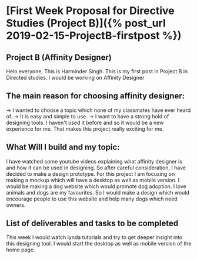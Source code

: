 # [First Week Proposal for Directive Studies (Project B)]({% post_url 2019-02-15-ProjectB-firstpost %})

## Project B (Affinity Designer)

Helo everyone, This is Harminder Singh. This is my first post in Project B in Directed studies. I would be working on Affinity Designer


## The main reason for choosing affinity designer:

-> I wanted to choose a topic which none of my classmates have ever heard of.
-> It is easy and simple to use.
-> I want to have a strong hold of designing tools. I haven't used it before and so it would be a new experience for me. That makes 
this project really exciting for me.



## What Will I build and my topic:

 I have watched some youtube videos explaining what affinity designer is and how it can be used in designing. So after careful consideration,
 I have decided to make a design prototype. For this project I am focusing on making a mockup which will have a desktop as well as mobile
 version. I would be making a dog website which would promote dog adoption. I love animals and dogs are my favourites. So I would make a
 design which would encourage people to use this website and help many dogs which need owners. 



## List of deliverables and tasks to be completed

This week I would watch lynda tutorials and try to get deeper insight into this designing tool. I would start the desktop as well as
mobile version of the home page.


